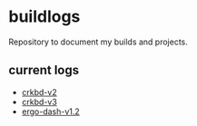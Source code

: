 # buildlogs
Repository to document my builds and projects.

## current logs
- [crkbd-v2](crkbd-v2.md)
- [crkbd-v3](crkbd-v3.md)
- [ergo-dash-v1.2](ergo-dash-v1.2.md)
